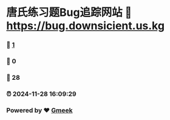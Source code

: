 # 唐氏练习题Bug追踪网站 :link: https://bug.downsicient.us.kg 
### :page_facing_up: [1](https://bug.downsicient.us.kg/tag.html) 
### :speech_balloon: 0 
### :hibiscus: 28 
### :alarm_clock: 2024-11-28 16:09:29 
### Powered by :heart: [Gmeek](https://github.com/Meekdai/Gmeek)
